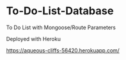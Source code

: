 # To-Do-List-Database
To Do List with Mongoose/Route Parameters

Deployed with Heroku


https://aqueous-cliffs-56420.herokuapp.com/
